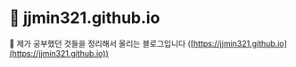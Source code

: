 # 📮 jjmin321.github.io
📁 제가 공부했던 것들을 정리해서 올리는 블로그입니다
([https://jjmin321.github.io](https://jjmin321.github.io))
























